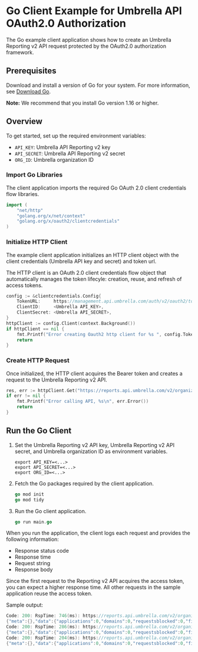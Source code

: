 # Go Client Example for Umbrella API OAuth2.0 Authorization

The Go example client application shows how to create an Umbrella Reporting v2 API request protected by the OAuth2.0 authorization framework.

## Prerequisites

Download and install a version of Go for your system. For more information, see [Download Go](https://go.dev/learn/).

**Note:** We recommend that you install Go version 1.16 or higher.

## Overview

To get started, set up the required environment variables:

* `API_KEY`: Umbrella API Reporting v2 key
* `API_SECRET`: Umbrella API Reporting v2 secret
* `ORG_ID`: Umbrella organization ID

### Import Go Libraries

The client application imports the required Go OAuth 2.0 client credentials flow libraries.

```go
import (
    "net/http"
    "golang.org/x/net/context"
    "golang.org/x/oauth2/clientcredentials"
)
```

### Initialize HTTP Client

The example client application initializes an HTTP client object with the client credentials (Umbrella API key and secret) and token url.

The HTTP client is an OAuth 2.0 client credentials flow object that automatically manages the token lifecyle: creation, reuse, and refresh of access tokens.

```go
config := &clientcredentials.Config{
    TokenURL:     https://management.api.umbrella.com/auth/v2/oauth2/token,
    ClientID:     <Umbrella API_KEY>,
    ClientSecret: <Umbrella API_SECRET>,
}
httpClient := config.Client(context.Background())
if httpClient == nil {
    fmt.Printf("Error creating Oauth2 http client for %s ", config.TokenURL)
    return
}
```

### Create HTTP Request

Once initialized, the HTTP client acquires the Bearer token and creates a request to the Umbrella Reporting v2 API.

```go
res, err := httpClient.Get("https://reports.api.umbrella.com/v2/organizations/<ORG_ID>/summary?from=-5days&to=now")
if err != nil {
    fmt.Printf("Error calling API, %s\n", err.Error())
    return
}
```

## Run the Go Client

1. Set the Umbrella Reporting v2 API key, Umbrella Reporting v2 API secret, and Umbrella organization ID as environment variables.

   ```shell
   export API_KEY=<...>
   export API_SECRET=<...>
   export ORG_ID=<...>
   ```

1. Fetch the Go packages required by the client application.

   ```go
   go mod init
   go mod tidy
   ```

1. Run the Go client application.

   ```go
   go run main.go
   ```

When you run the application, the client logs each request and provides the following information:

* Response status code
* Response time
* Request string
* Response body

Since the first request to the Reporting v2 API acquires the access token, you can expect a higher response time. All other requests in the sample application reuse the access token.

Sample output:

```go
Code: 200: RspTime: 746(ms): https://reports.api.umbrella.com/v2/organizations/2423463/summary?from=-5days&to=now
{"meta":{},"data":{"applications":0,"domains":0,"requestsblocked":0,"filetypes":0,"requests":0,"policycategories":0,"requestsallowed":0,"categories":0,"identitytypes":0,"applicationsblocked":0,"files":0,"identities":0,"policyrequests":0,"applicationsallowed":0}}
Code: 200: RspTime: 286(ms): https://reports.api.umbrella.com/v2/organizations/2423463/summary?from=-5days&to=now
{"meta":{},"data":{"applications":0,"domains":0,"requestsblocked":0,"filetypes":0,"requests":0,"policycategories":0,"requestsallowed":0,"categories":0,"identitytypes":0,"applicationsblocked":0,"files":0,"identities":0,"policyrequests":0,"applicationsallowed":0}}
Code: 200: RspTime: 204(ms): https://reports.api.umbrella.com/v2/organizations/2423463/summary?from=-5days&to=now
{"meta":{},"data":{"applications":0,"domains":0,"requestsblocked":0,"filetypes":0,"requests":0,"policycategories":0,"requestsallowed":0,"categories":0,"identitytypes":0,"applicationsblocked":0,"files":0,"identities":0,"policyrequests":0,"applicationsallowed":0}}
```
